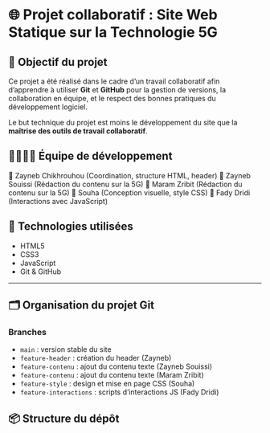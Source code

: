 # 🌐 Projet collaboratif : Site Web Statique sur la Technologie 5G

## 🎯 Objectif du projet

Ce projet a été réalisé dans le cadre d’un travail collaboratif afin d’apprendre à utiliser **Git** et **GitHub** pour la gestion de versions, la collaboration en équipe, et le respect des bonnes pratiques du développement logiciel.

Le but technique du projet est moins le développement du site que la **maîtrise des outils de travail collaboratif**.


## 👨‍👩‍👧‍👦 Équipe de développement

👩 Zayneb Chikhrouhou (Coordination, structure HTML, header)
👨 Zayneb Souissi (Rédaction du contenu sur la 5G)
👨 Maram Zribit (Rédaction du contenu sur la 5G)
👩 Souha (Conception visuelle, style CSS)
👨 Fady Dridi (Interactions avec JavaScript)


## 🧰 Technologies utilisées

- HTML5
- CSS3
- JavaScript
- Git & GitHub

---

## 🗂️ Organisation du projet Git

### Branches
- `main` : version stable du site
- `feature-header` : création du header (Zayneb)
- `feature-contenu` : ajout du contenu texte (Zayneb Souissi)
- `feature-contenu` : ajout du contenu texte (Maram Zribit)
- `feature-style` : design et mise en page CSS (Souha)
- `feature-interactions` : scripts d’interactions JS (Fady Dridi)



## 📦 Structure du dépôt



